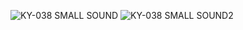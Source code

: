 
![KY-038 SMALL SOUND](https://user-images.githubusercontent.com/77639203/199892064-534ab095-3ffa-459c-824e-41cefea08a99.png)
![KY-038 SMALL SOUND2](https://user-images.githubusercontent.com/77639203/199892079-1d00abed-06f0-486a-84b1-43e90ff0bfc7.png)
